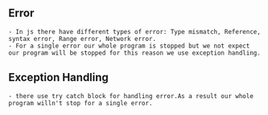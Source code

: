 ## Error

    - In js there have different types of error: Type mismatch, Reference, syntax error, Range error, Network error.
    - For a single error our whole program is stopped but we not expect our program will be stopped for this reason we use exception handling.

## Exception Handling

    - there use try catch block for handling error.As a result our whole program willn't stop for a single error.

